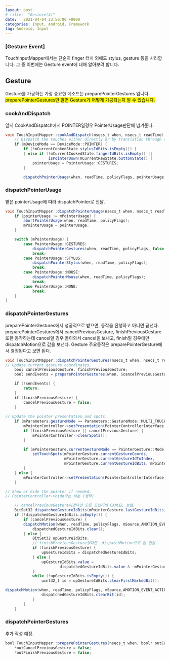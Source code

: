 ```yaml
---
layout: post
# title:  "Gesture(4)"
date:   2021-04-04 23:50:00 +0900
categories: Input, Android, Framework
tag: Android, Input
---
```


### [Gesture Event]

TouchInputMapper에서는 단순히 finger 터치 외에도 stylus, gesture 등을 처리합니다.
그 중 이번에는 Gesture event에 대해 알아보려 합니다.

## Gesture
Gesture를 가공하는 가장 중요한 메소드는 preparePointerGestures 입니다.
<mark>preparePointerGestures만 알면 Gesture가 어떻게 가공되는지 알 수 있습니다.</mark>

### cookAndDispatch
앞서 CookAndDispatch에서  POINTER일경우  PointerUsage판단해 넘겨준다.

```java
void TouchInputMapper::cookAndDispatch(nsecs_t when, nsecs_t readTime) {
    // Dispatch the touches either directly or by translation through a pointer on screen.
    if (mDeviceMode == DeviceMode::POINTER) {
    	if (!mCurrentCookedState.stylusIdBits.isEmpty()) {
        } else if (!mCurrentCookedState.fingerIdBits.isEmpty() ||
                   isPointerDown(mCurrentRawState.buttonState)) {
            pointerUsage = PointerUsage::GESTURES;
        }

        dispatchPointerUsage(when, readTime, policyFlags, pointerUsage);
```

### dispatchPointerUsage
 받은 pointerUsage에 따라 dispatchPointer로 전달.

```java
void TouchInputMapper::dispatchPointerUsage(nsecs_t when, nsecs_t readTime, uint32_t policyFlags, PointerUsage pointerUsage) {
    if (pointerUsage != mPointerUsage) {
        abortPointerUsage(when, readTime, policyFlags);
        mPointerUsage = pointerUsage;
    }

    switch (mPointerUsage) {
        case PointerUsage::GESTURES:
            dispatchPointerGestures(when, readTime, policyFlags, false /*isTimeout*/);
            break;
        case PointerUsage::STYLUS:
            dispatchPointerStylus(when, readTime, policyFlags);
            break;
        case PointerUsage::MOUSE:
            dispatchPointerMouse(when, readTime, policyFlags);
            break;
        case PointerUsage::NONE:
            break;
    }
}
```

### dispatchPointerGestures
 preparePointerGestures에서 성공적으로 받으면, 동작을 진행하고 아니면 끝낸다.
 preparePointerGestures에서  cancelPreviousGesture, finishPreviousGesture 또한 동작하는데 cancel일 경우 돌아와서 cancel을 보내고, finish일 경우에만 dispatchMotion으로 값을 보낸다.
Gesture 주요동작은 preparePointerGesture에서 결정된다고 보면 된다.

```java
void TouchInputMapper::dispatchPointerGestures(nsecs_t when, nsecs_t readTime, uint32_t policyFlags, bool isTimeout) {
// Update current gesture coordinates.
    bool cancelPreviousGesture, finishPreviousGesture;
    bool sendEvents = preparePointerGestures(when, &cancelPreviousGesture, &finishPreviousGesture, isTimeout);

    if (!sendEvents) {
        return;
    }
    if (finishPreviousGesture) {
        cancelPreviousGesture = false;
    }
    
// Update the pointer presentation and spots.
    if (mParameters.gestureMode == Parameters::GestureMode::MULTI_TOUCH) {
        mPointerController->setPresentation(PointerControllerInterface::Presentation::POINTER);
        if (finishPreviousGesture || cancelPreviousGesture) {
            mPointerController->clearSpots();
        }

        if (mPointerGesture.currentGestureMode == PointerGesture::Mode::FREEFORM) {
            setTouchSpots(mPointerGesture.currentGestureCoords,
                          mPointerGesture.currentGestureIdToIndex,
                          mPointerGesture.currentGestureIdBits, mPointerController->getDisplayId());
        }
    } else {
        mPointerController->setPresentation(PointerControllerInterface::Presentation::POINTER);
    }

// Show or hide the pointer if needed.
// PointerController->hide하는 부분 (생략)

    // cancelPreviousGesture이었다면 모든 포인터에 CANCEL 보냄.
    BitSet32 dispatchedGestureIdBits(mPointerGesture.lastGestureIdBits);
    if (!dispatchedGestureIdBits.isEmpty()) {
        if (cancelPreviousGesture) {
        dispatchMotion(when, readTime, policyFlags, mSource,AMOTION_EVENT_ACTION_CANCEL, 0,flags, metaState, buttonState, AMOTION_EVENT_EDGE_FLAG_NONE, mPointerGesture.lastGestureProperties, mPointerGesture.lastGestureCoords, mPointerGesture.lastGestureIdToIndex, dispatchedGestureIdBits, -1, 0, 0,mPointerGesture.downTime);
            dispatchedGestureIdBits.clear();
        } else {
            BitSet32 upGestureIdBits;
            // finishPreviousGesture었다면  dispatchMotion으로 값 전달.
            if (finishPreviousGesture) {
                upGestureIdBits = dispatchedGestureIdBits;
            } else {
                upGestureIdBits.value =
                        dispatchedGestureIdBits.value & ~mPointerGesture.currentGestureIdBits.value;
            }
            while (!upGestureIdBits.isEmpty()) {
                uint32_t id = upGestureIdBits.clearFirstMarkedBit();

dispatchMotion(when, readTime, policyFlags, mSource,AMOTION_EVENT_ACTION_POINTER_UP, 0, flags,metaState,buttonState,AMOTION_EVENT_EDGE_FLAG_NONE,mPointerGesture.lastGestureProperties,mPointerGesture.lastGestureCoords,mPointerGesture.lastGestureIdToIndex,dispatchedGestureIdBits, id, 0,0, mPointerGesture.downTime);
                dispatchedGestureIdBits.clearBit(id);
            }
        }
    }
```

### dispatchPointerGestures
추가 작성 예정.

```java
bool TouchInputMapper::preparePointerGestures(nsecs_t when, bool* outCancelPreviousGesture,bool* outFinishPreviousGesture, bool isTimeout) {
    *outCancelPreviousGesture = false;
    *outFinishPreviousGesture = false;
```